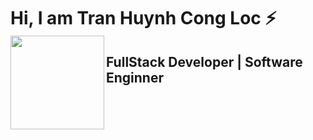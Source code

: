 
# Hi, I am Tran Huynh Cong Loc ⚡ <img width="150" align="left" src="https://media.giphy.com/media/VgGpnYeMVljm1vRA6g/giphy.gif">

## FullStack Developer | Software Enginner 




